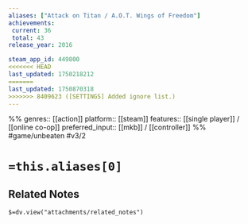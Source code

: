 ```yaml
---
aliases: ["Attack on Titan / A.O.T. Wings of Freedom"]
achievements:
 current: 36
 total: 43
release_year: 2016

steam_app_id: 449800
<<<<<<< HEAD
last_updated: 1750218212
=======
last_updated: 1750870318
>>>>>>> 8409623 ([SETTINGS] Added ignore list.)
---
```

%%
genres:: [[action]]
platform:: [[steam]]
features:: [[single player]] / [[online co-op]]
preferred_input:: [[mkb]] / [[controller]]
%%
#game/unbeaten
#v3/2

# `=this.aliases[0]`
## Related Notes
`$=dv.view("attachments/related_notes")`